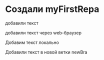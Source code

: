 # Создали myFirstRepa

добавили текст

добавили текст через web-браузер

Добавим текст локально

Добавили текст в новой ветки  newBra